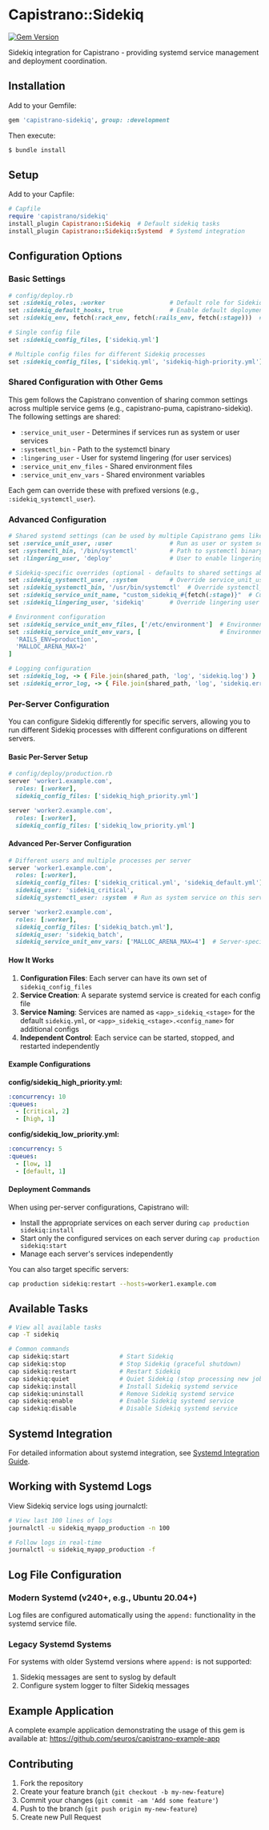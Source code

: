 # Capistrano::Sidekiq

[![Gem Version](https://badge.fury.io/rb/capistrano-sidekiq.svg)](http://badge.fury.io/rb/capistrano-sidekiq)

Sidekiq integration for Capistrano - providing systemd service management and deployment coordination.

## Installation

Add to your Gemfile:

```ruby
gem 'capistrano-sidekiq', group: :development
```

Then execute:

```bash
$ bundle install
```

## Setup

Add to your Capfile:

```ruby
# Capfile
require 'capistrano/sidekiq'
install_plugin Capistrano::Sidekiq  # Default sidekiq tasks
install_plugin Capistrano::Sidekiq::Systemd  # Systemd integration
```

## Configuration Options

### Basic Settings

```ruby
# config/deploy.rb
set :sidekiq_roles, :worker                  # Default role for Sidekiq processes
set :sidekiq_default_hooks, true             # Enable default deployment hooks
set :sidekiq_env, fetch(:rack_env, fetch(:rails_env, fetch(:stage)))  # Environment for Sidekiq processes

# Single config file
set :sidekiq_config_files, ['sidekiq.yml']   

# Multiple config files for different Sidekiq processes
set :sidekiq_config_files, ['sidekiq.yml', 'sidekiq-high-priority.yml']
```

### Shared Configuration with Other Gems

This gem follows the Capistrano convention of sharing common settings across multiple service gems (e.g., capistrano-puma, capistrano-sidekiq). The following settings are shared:

- `:service_unit_user` - Determines if services run as system or user services
- `:systemctl_bin` - Path to the systemctl binary
- `:lingering_user` - User for systemd lingering (for user services)
- `:service_unit_env_files` - Shared environment files
- `:service_unit_env_vars` - Shared environment variables

Each gem can override these with prefixed versions (e.g., `:sidekiq_systemctl_user`).

### Advanced Configuration

```ruby
# Shared systemd settings (can be used by multiple Capistrano gems like capistrano-puma)
set :service_unit_user, :user                # Run as user or system service (:system or :user)
set :systemctl_bin, '/bin/systemctl'         # Path to systemctl binary
set :lingering_user, 'deploy'                # User to enable lingering for (defaults to :user)

# Sidekiq-specific overrides (optional - defaults to shared settings above)
set :sidekiq_systemctl_user, :system         # Override service_unit_user for Sidekiq only
set :sidekiq_systemctl_bin, '/usr/bin/systemctl'  # Override systemctl_bin for Sidekiq only
set :sidekiq_service_unit_name, "custom_sidekiq_#{fetch(:stage)}"  # Custom service name
set :sidekiq_lingering_user, 'sidekiq'       # Override lingering user for Sidekiq only

# Environment configuration
set :sidekiq_service_unit_env_files, ['/etc/environment']  # Environment files
set :sidekiq_service_unit_env_vars, [                      # Environment variables
  'RAILS_ENV=production',
  'MALLOC_ARENA_MAX=2'
]

# Logging configuration
set :sidekiq_log, -> { File.join(shared_path, 'log', 'sidekiq.log') }
set :sidekiq_error_log, -> { File.join(shared_path, 'log', 'sidekiq.error.log') }
```

### Per-Server Configuration

You can configure Sidekiq differently for specific servers, allowing you to run different Sidekiq processes with different configurations on different servers.

#### Basic Per-Server Setup

```ruby
# config/deploy/production.rb
server 'worker1.example.com', 
  roles: [:worker], 
  sidekiq_config_files: ['sidekiq_high_priority.yml']

server 'worker2.example.com', 
  roles: [:worker], 
  sidekiq_config_files: ['sidekiq_low_priority.yml']
```

#### Advanced Per-Server Configuration

```ruby
# Different users and multiple processes per server
server 'worker1.example.com',
  roles: [:worker],
  sidekiq_config_files: ['sidekiq_critical.yml', 'sidekiq_default.yml'],
  sidekiq_user: 'sidekiq_critical',
  sidekiq_systemctl_user: :system  # Run as system service on this server

server 'worker2.example.com',
  roles: [:worker],
  sidekiq_config_files: ['sidekiq_batch.yml'],
  sidekiq_user: 'sidekiq_batch',
  sidekiq_service_unit_env_vars: ['MALLOC_ARENA_MAX=4']  # Server-specific env vars
```

#### How It Works

1. **Configuration Files**: Each server can have its own set of `sidekiq_config_files`
2. **Service Creation**: A separate systemd service is created for each config file
3. **Service Naming**: Services are named as `<app>_sidekiq_<stage>` for the default `sidekiq.yml`, or `<app>_sidekiq_<stage>.<config_name>` for additional configs
4. **Independent Control**: Each service can be started, stopped, and restarted independently

#### Example Configurations

**config/sidekiq_high_priority.yml:**
```yaml
:concurrency: 10
:queues:
  - [critical, 2]
  - [high, 1]
```

**config/sidekiq_low_priority.yml:**
```yaml
:concurrency: 5
:queues:
  - [low, 1]
  - [default, 1]
```

#### Deployment Commands

When using per-server configurations, Capistrano will:
- Install the appropriate services on each server during `cap production sidekiq:install`
- Start only the configured services on each server during `cap production sidekiq:start`
- Manage each server's services independently

You can also target specific servers:
```bash
cap production sidekiq:restart --hosts=worker1.example.com
```

## Available Tasks

```bash
# View all available tasks
cap -T sidekiq

# Common commands
cap sidekiq:start              # Start Sidekiq
cap sidekiq:stop               # Stop Sidekiq (graceful shutdown)
cap sidekiq:restart            # Restart Sidekiq
cap sidekiq:quiet              # Quiet Sidekiq (stop processing new jobs)
cap sidekiq:install            # Install Sidekiq systemd service
cap sidekiq:uninstall          # Remove Sidekiq systemd service
cap sidekiq:enable             # Enable Sidekiq systemd service
cap sidekiq:disable            # Disable Sidekiq systemd service
```

## Systemd Integration

For detailed information about systemd integration, see [Systemd Integration Guide](docs/SYSTEMD_INTEGRATION.md).

## Working with Systemd Logs

View Sidekiq service logs using journalctl:

```bash
# View last 100 lines of logs
journalctl -u sidekiq_myapp_production -n 100

# Follow logs in real-time
journalctl -u sidekiq_myapp_production -f
```

## Log File Configuration

### Modern Systemd (v240+, e.g., Ubuntu 20.04+)

Log files are configured automatically using the `append:` functionality in the systemd service file.

### Legacy Systemd Systems

For systems with older Systemd versions where `append:` is not supported:

1. Sidekiq messages are sent to syslog by default
2. Configure system logger to filter Sidekiq messages

## Example Application

A complete example application demonstrating the usage of this gem is available at:
https://github.com/seuros/capistrano-example-app

## Contributing

1. Fork the repository
2. Create your feature branch (`git checkout -b my-new-feature`)
3. Commit your changes (`git commit -am 'Add some feature'`)
4. Push to the branch (`git push origin my-new-feature`)
5. Create new Pull Request

